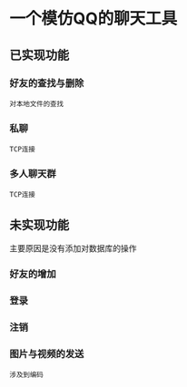 # 一个模仿QQ的聊天工具
## 已实现功能
  ### 好友的查找与删除
    对本地文件的查找
  ### 私聊
    TCP连接
  ### 多人聊天群
    TCP连接
## 未实现功能
主要原因是没有添加对数据库的操作
  ### 好友的增加
  ### 登录
  ### 注销
  ### 图片与视频的发送
    涉及到编码
